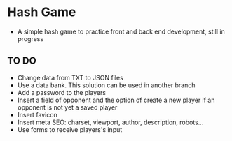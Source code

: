 # Hash Game

- A simple hash game to practice front and back end development, still in progress

## TO DO

- Change data from TXT to JSON files
- Use a data bank. This solution can be used in another branch
- Add a password to the players
- Insert a field of opponent and the option of create a new player if an opponent is not yet a saved player
- Insert favicon
- Insert meta SEO: charset, viewport, author, description, robots...
- Use forms to receive players's input